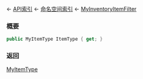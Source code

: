 ← [API索引](Api-Index) ← [命名空间索引](Namespace-Index) ← [MyInventoryItemFilter](Sandbox.ModAPI.Ingame.MyInventoryItemFilter)

### 概要

```csharp
public MyItemType ItemType { get; }
```



### 返回

[MyItemType](VRage.Game.ModAPI.Ingame.MyItemType)

